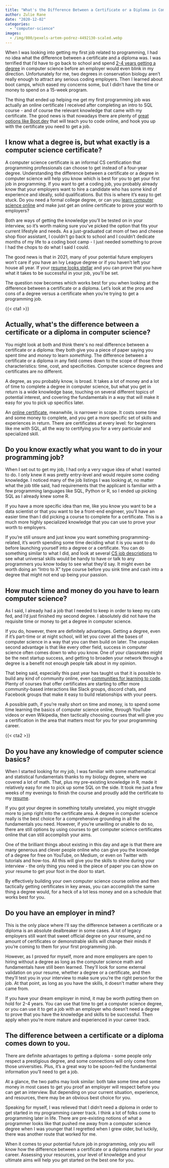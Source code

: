 ```yaml
---
title: "What's the Difference Between a Certificate or a Diploma in Computer Science in 2021?"
author: Zulie Rane
date: "2020-12-02"
categories: 
  - "computer-science"
images:
  - /img/800/pexels-artem-podrez-4492130-scaled.webp
---
```


When I was looking into getting my first job related to programming, I had no idea what the difference between a certificate and a diploma was. I was terrified that I’d have to go back to school and spend [2-4 years getting a degree](/jobs/programming-job-with-associates-degree/) in computer science before an employer would even blink in my direction. Unfortunately for me, two degrees in conservation biology aren’t really enough to attract any serious coding employers. Then I learned about boot camps, which eased my concerns some, but I didn’t have the time or money to spend on a 15-week program. 

The thing that ended up helping me get my first programming job was actually an online certificate I received after completing an intro to SQL course - and of course the relevant knowledge that came with my certificate. The good news is that nowadays there are plenty of [great options like Boot.dev](https://boot.dev/) that will teach you to code online, and hook you up with the certificate you need to get a job.

## I know what a degree is, but what exactly is a computer science certificate?

A computer science certificate is an informal CS certification that programming professionals can choose to get instead of a four-year degree. Understanding the difference between a certificate or a degree in computer science will help you know which is best for you to get your first job in programming. If you want to get a coding job, you probably already know that your employers want to hire a candidate who has some kind of experience and ideally, solid qualifications. But this is where it’s easy to get stuck. Do you need a formal college degree, or can you [learn computer science online](/computer-science/comprehensive-guide-to-learn-computer-science-online/) and make just get an online certificate to prove your worth to employers?

Both are ways of getting the knowledge you’ll be tested on in your interview, so it’s worth making sure you’ve picked the option that fits your current lifestyle and needs. As a just-graduated cat mom of two and cheese shop floor assistant, I couldn’t go back to school and I couldn’t dedicate months of my life to a coding boot camp - I just needed something to prove I had the chops to do what I said I could.

The good news is that in 2021, many of your potential future employers won’t care if you have an Ivy League degree or if you haven’t left your house all year. If your [resume looks stellar](/computer-science/computer-science-resumes/) and you can prove that you have what it takes to be successful in your job, you’ll be set.

The question now becomes which works best for you when looking at the difference between a certificate or a diploma. Let’s look at the pros and cons of a degree versus a certificate when you’re trying to get a programming job.

{{< cta1 >}}

## Actually, what's the difference between a certificate or a diploma in computer science?

You might look at both and think there's no real difference between a certificate or a diploma: they both give you a piece of paper saying you spent _time_ and _money_ to learn _something_. The difference between a certificate or a diploma in any field comes down to the scope of those three characteristics: time, cost, and specificities. Computer science degrees and certificates are no different.

A degree, as you probably know, is broad. It takes a lot of money and a lot of time to complete a degree in computer science, but what you get in return is a wide knowledge base, touching on several different topics of potential interest, and covering the fundamentals in a way that will make it easy for you to pick up specifics later. 

An [online certificate](/computer-science/guide-to-certificate-in-computer-science/), meanwhile, is narrower in scope. It costs some time and some money to complete, and you get a more specific set of skills and experiences in return. There are certificates at every level: for beginners like me with SQL, all the way to certifying you for a very particular and specialized skill.

## Do you know exactly what you want to do in your programming job? 

When I set out to get my job, I had only a very vague idea of what I wanted to do. I only knew it was pretty entry-level and would require some coding knowledge. I noticed many of the job listings I was looking at, no matter what the job title said, had requirements that the applicant is familiar with a few programming languages like SQL, Python or R, so I ended up picking SQL as I already knew some R. 

If you have a more specific idea than me, like you know you want to be a data scientist or that you want to be a front-end engineer, you’ll have an easier time than I did picking a course to complete for a certificate. This is a much more highly specialized knowledge that you can use to prove your worth to employers.

If you’re still unsure and just know you want something programming-related, it’s worth spending some time deciding what it is you want to do before launching yourself into a degree or a certificate. You can do something similar to what I did, and look at several [CS job descriptions](/computer-science/highest-paying-computer-science-jobs/) to see what universal skills would be handy to have or talk to any programmers you know today to see what they’d say. It might even be worth doing an “Intro to X” type course before you sink time and cash into a degree that might not end up being your passion.

## How much time and money do you have to learn computer science?

As I said, I already had a job that I needed to keep in order to keep my cats fed, and I’d just finished my second degree. I absolutely did not have the requisite time or money to get a degree in computer science. 

If you do, however, there are definitely advantages. Getting a degree, even if it’s part-time or at night school, will let you cover all the bases of computer science in a way that you can then build on later. The unspoken second advantage is that like every other field, success in computer science often comes down to who you know. One of your classmates might be the next startup success, and getting to broaden your network through a degree is a benefit not enough people talk about in my opinion.

That being said, especially this past year has taught us that it is possible to build any kind of community online, even [communities for learning to code](/misc/top-12-best-communities-for-learning-to-code/). Plenty of courses that offer certificates are starting to offer more community-based interactions like Slack groups, discord chats, and Facebook groups that make it easy to build relationships with your peers. 

A possible path, if you’re really short on time and money, is to spend some time learning the basics of computer science online, through YouTube videos or even Wikipedia, then tactically choosing courses that will give you a certification in the area that matters most for you for your programming career.

{{< cta2 >}}

## Do you have any knowledge of computer science basics?

When I started looking for my job, I was familiar with some mathematical and statistical fundamentals thanks to my biology degree, where we covered a lot of math. That, plus my pre-existing knowledge in R, made it relatively easy for me to pick up some SQL on the side. It took me just a few weeks of my evenings to finish the course and proudly add the certificate to my [resume](/computer-science/computer-science-resumes/). 

If you got your degree in something totally unrelated, you might struggle more to jump right into the certificate area. A degree in computer science really is the best choice for a comprehensive grounding in all the fundamentals you need. However, if you’re unwilling or unable to do so, there are still options by using courses to get computer science certificates online that can still accomplish your aims.

One of the brilliant things about existing in this day and age is that there are many generous and clever people online who can give you the knowledge of a degree for free on YouTube, on Medium, or even on Twitter with tutorials and how-tos. All this will give you the skills to shine during your interview - the only thing you need is the piece of paper you can show on your resume to get your foot in the door to start.

By effectively building your own computer science course online and then tactically getting certificates in key areas, you can accomplish the same thing a degree would, for a heck of a lot less money and on a schedule that works best for you.

## Do you have an employer in mind?

This is the only place where I’ll say the difference between a certificate or a diploma is an absolute dealbreaker in some cases. A lot of legacy employers still want that sweet official degree on your resume, and no amount of certificates or demonstrable skills will change their minds if you’re coming to them for your first programming job.

However, as I proved for myself, more and more employers are open to hiring without a degree as long as the computer science math and fundamentals have still been learned. They’ll look for some external validation on your resume, whether a degree or a certificate, and then they’ll test you in your interview to make sure you’re the right person for the job. At that point, as long as you have the skills, it doesn't matter where they came from. 

If you have your dream employer in mind, it may be worth putting them on hold for 2-4 years. You can use that time to get a computer science degree, or you can use it to get a job with an employer who doesn't need a degree to prove that you have the knowledge and skills to be successful. Then apply when you’re more mature and experienced in your career track. 

## The difference between a certificate or a diploma comes down to you.

There are definite advantages to getting a diploma - some people only respect a prestigious degree, and some connections will only come from those universities. Plus, it’s a great way to be spoon-fed the fundamental information you’ll need to get a job.

At a glance, the two paths may look similar: both take some time and some money in most cases to get you proof an employer will respect before you can get an interview. But depending on your current situation, experience, and resources, there may be an obvious best choice for you.

Speaking for myself, I was relieved that I didn’t need a diploma in order to get started in my programming career track. I think a lot of folks come to programming later in life. There are pre-existing notions of what a programmer looks like that pushed me away from a computer science degree when I was younger that I regretted when I grew older, but luckily, there was another route that worked for me.

When it comes to your potential future job in programming, only you will know how the difference between a certificate or a diploma matters for your career. Assessing your resources, your level of knowledge and your ultimate aims will help you get started on the best one for you.
